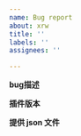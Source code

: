 ```yaml
---
name: Bug report
about: xrw
title: ''
labels: ''
assignees: ''

---
```


**bug描述**


**插件版本**


**提供 json 文件**
